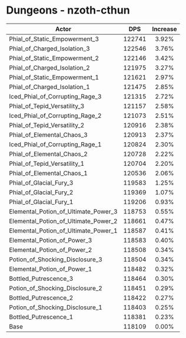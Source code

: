 # Dungeons - nzoth-cthun
| Actor | DPS | Increase |
|---|:---:|:---:|
|Phial_of_Static_Empowerment_3|122741|3.92%|
|Phial_of_Charged_Isolation_3|122546|3.76%|
|Phial_of_Static_Empowerment_2|122146|3.42%|
|Phial_of_Charged_Isolation_2|121975|3.27%|
|Phial_of_Static_Empowerment_1|121621|2.97%|
|Phial_of_Charged_Isolation_1|121475|2.85%|
|Iced_Phial_of_Corrupting_Rage_3|121315|2.72%|
|Phial_of_Tepid_Versatility_3|121157|2.58%|
|Iced_Phial_of_Corrupting_Rage_2|121073|2.51%|
|Phial_of_Tepid_Versatility_2|120916|2.38%|
|Phial_of_Elemental_Chaos_3|120913|2.37%|
|Iced_Phial_of_Corrupting_Rage_1|120824|2.30%|
|Phial_of_Elemental_Chaos_2|120728|2.22%|
|Phial_of_Tepid_Versatility_1|120704|2.20%|
|Phial_of_Elemental_Chaos_1|120536|2.06%|
|Phial_of_Glacial_Fury_3|119583|1.25%|
|Phial_of_Glacial_Fury_2|119369|1.07%|
|Phial_of_Glacial_Fury_1|119206|0.93%|
|Elemental_Potion_of_Ultimate_Power_3|118753|0.55%|
|Elemental_Potion_of_Ultimate_Power_2|118661|0.47%|
|Elemental_Potion_of_Ultimate_Power_1|118587|0.41%|
|Elemental_Potion_of_Power_3|118583|0.40%|
|Elemental_Potion_of_Power_2|118508|0.34%|
|Potion_of_Shocking_Disclosure_3|118504|0.34%|
|Elemental_Potion_of_Power_1|118482|0.32%|
|Bottled_Putrescence_3|118464|0.30%|
|Potion_of_Shocking_Disclosure_2|118451|0.29%|
|Bottled_Putrescence_2|118422|0.27%|
|Potion_of_Shocking_Disclosure_1|118403|0.25%|
|Bottled_Putrescence_1|118381|0.23%|
|Base|118109|0.00%|
